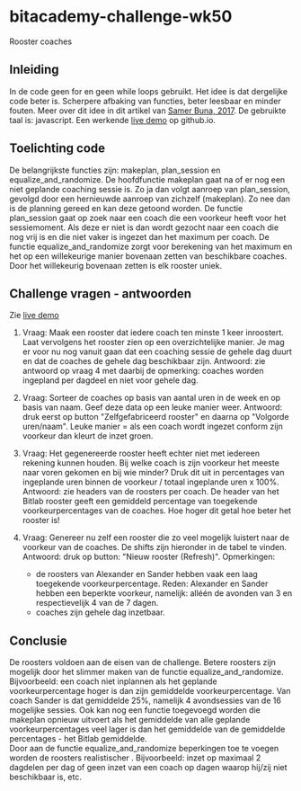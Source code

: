 # bitacademy-challenge-wk50  
Rooster coaches 

## Inleiding
In de code geen for en geen while loops gebruikt. Het idee is dat dergelijke code beter is. Scherpere afbaking van functies, beter leesbaar en minder fouten. Meer over dit idee in dit artikel van [Samer Buna, 2017](https://medium.com/edge-coders/coding-tip-try-to-code-without-loops-18694cf06428). De gebruikte taal is: javascript. Een werkende [live demo](https://jhmj-io.github.io/ba-wk2150-rooster/) op github.io.


## Toelichting code
De belangrijkste functies zijn: makeplan, plan_session en equalize_and_randomize. De hoofdfunctie makeplan gaat na of er nog een niet geplande coaching sessie is. Zo ja dan volgt aanroep van plan_session, gevolgd door een hernieuwde aanroep van zichzelf (makeplan). Zo nee dan is de planning gereed en kan deze getoond worden. De functie plan_session gaat op zoek naar een coach die een voorkeur heeft voor het sessiemoment. Als deze er niet is dan wordt gezocht naar een coach die nog vrij is en die niet vaker is ingezet dan het maximum per coach. De functie equalize_and_randomize zorgt voor berekening van het maximum en het op een willekeurige manier bovenaan zetten van beschikbare coaches. Door het willekeurig bovenaan zetten is elk rooster uniek.


## Challenge vragen - antwoorden

Zie [live demo](https://jhmj-io.github.io/ba-wk2150-rooster/)

1. Vraag: Maak een rooster dat iedere coach ten minste 1 keer inroostert. Laat vervolgens het rooster zien op een overzichtelijke manier. Je mag er voor nu nog vanuit gaan dat een coaching sessie de gehele dag duurt en dat de coaches de gehele dag beschikbaar zijn.
Antwoord: zie antwoord op vraag 4 met daarbij de opmerking: coaches worden ingepland per dagdeel en niet voor gehele dag.

2. Vraag: Sorteer de coaches op basis van aantal uren in de week en op basis van naam. Geef deze data op een leuke manier weer. Antwoord: druk eerst op button "Zelfgefabriceerd rooster" en daarna op "Volgorde uren/naam". Leuke manier = als een coach wordt ingezet conform zijn voorkeur dan kleurt de inzet groen.

3. Vraag: Het gegenereerde rooster heeft echter niet met iedereen rekening kunnen houden. Bij welke coach is zijn voorkeur het meeste naar voren gekomen en bij wie minder? Druk dit uit in percentages van ingeplande uren binnen de voorkeur / totaal ingeplande uren x 100%. Antwoord: zie headers van de roosters per coach. De header van het Bitlab rooster geeft een gemiddeld percentage van toegekende voorkeurpercentages van de coaches. Hoe hoger dit getal hoe beter het rooster is!

4. Vraag: Genereer nu zelf een rooster die zo veel mogelijk luistert naar de voorkeur van de coaches. De shifts zijn hieronder in de tabel te vinden. Antwoord: druk op button: "Nieuw rooster (Refresh)".  Opmerkingen: 
    - de roosters van Alexander en Sander hebben vaak een laag toegekende voorkeurpercentage. Reden: Alexander en Sander hebben een beperkte voorkeur, namelijk: alléén de avonden van 3 en respectievelijk 4 van de 7 dagen.
    - coaches zijn gehele dag inzetbaar.


## Conclusie
De roosters voldoen aan de eisen van de challenge. Betere roosters zijn mogelijk door het slimmer maken van de functie
equalize_and_randomize. Bijvoorbeeld: een coach niet inplannen als het geplande voorkeurpercentage hoger is dan zijn gemiddelde voorkeurpercentage. Van coach Sander is dat gemiddelde 25%, namelijk 4 avondsessies van de 16 mogelijke sessies. Ook kan nog een functie toegevoegd worden die makeplan opnieuw uitvoert als het gemiddelde van alle geplande voorkeurpercentages veel lager is dan het gemiddelde van de gemiddelde percentages - het Bitlab gemiddelde.  
Door aan de functie equalize_and_randomize beperkingen toe te voegen worden de roosters realistischer . Bijvoorbeeld: inzet op maximaal 2 dagdelen per dag of geen inzet van een coach op dagen waarop hij/zij niet beschikbaar is, etc.
